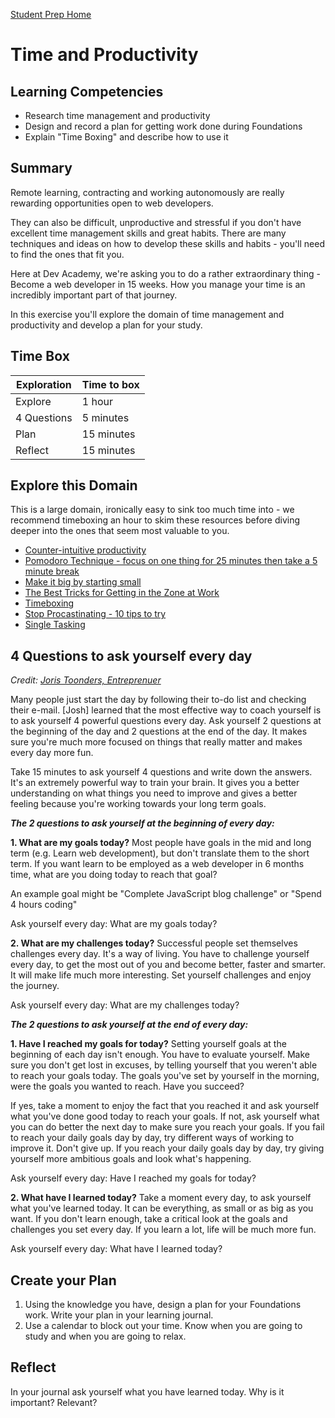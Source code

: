 [Student Prep Home](README.md)  

# Time and Productivity

## Learning Competencies
- Research time management and productivity
- Design and record a plan for getting work done during Foundations
- Explain "Time Boxing" and describe how to use it


## Summary
Remote learning, contracting and working autonomously are really rewarding opportunities open to web developers.

They can also be difficult, unproductive and stressful if you don't have excellent time management skills and great habits.
There are many techniques and ideas on how to develop these skills and habits - you'll need to find the ones that fit you.

Here at Dev Academy, we're asking you to do a rather extraordinary thing - Become a web developer in 15 weeks. How you manage your time is an incredibly important part of that journey.

In this exercise you'll explore the domain of time management and productivity and develop a plan for your study.

## Time Box

Exploration | Time to box |
------------|----------|
Explore | 1 hour
4 Questions | 5 minutes
Plan | 15 minutes
Reflect  | 15 minutes |

## Explore this Domain
This is a large domain, ironically easy to sink too much time into - we recommend timeboxing an hour to skim these resources before diving deeper into the ones that seem most valuable to you.

- [Counter-intuitive productivity](http://paidtoexist.com/counterintuitive-productivity/)
- [Pomodoro Technique - focus on one thing for 25 minutes then take a 5 minute break](http://pomodorotechnique.com/)
- [Make it big by starting small](http://blog.bufferapp.com/make-it-big-by-starting-small)
- [The Best Tricks for Getting in the Zone at Work](http://www.themuse.com/advice/the-best-tricks-for-getting-in-the-zone-at-work)
- [Timeboxing](https://www.scruminc.com/what-is-timeboxing/)
- [Stop Procastinating - 10 tips to try](https://www.verywellmind.com/how-to-stop-procrastination-3144474)
- [Single Tasking](https://www.verywellmind.com/single-tasking-for-productivity-and-stress-management-3144753)

## 4 Questions to ask yourself every day
_Credit: [Joris Toonders, Entreprenuer](https://www.linkedin.com/pulse/20140402151626-7386607-4-questions-you-should-ask-yourself-every-day?trk=tod-home-art-list-large_0)_

Many people just start the day by following their to-do list and checking their e-mail. [Josh] learned that the most effective way to coach yourself is to ask yourself 4 powerful questions every day. Ask yourself 2 questions at the beginning of the day and 2 questions at the end of the day. It makes sure you're much more focused on things that really matter and makes every day more fun.

Take 15 minutes to ask yourself 4 questions and write down the answers. It's an extremely powerful way to train your brain. It gives you a better understanding on what things you need to improve and gives a better feeling because you're working towards your long term goals.

___The 2 questions to ask yourself at the beginning of every day:___

__1. What are my goals today?__
Most people have goals in the mid and long term (e.g. Learn web development), but don't translate them to the short term. If you want learn to be employed as a web developer in 6 months time, what are you doing today to reach that goal?

An example goal might be "Complete JavaScript blog challenge" or "Spend 4 hours coding"

Ask yourself every day: What are my goals today?

__2. What are my challenges today?__
Successful people set themselves challenges every day. It's a way of living. You have to challenge yourself every day, to get the most out of you and become better, faster and smarter. It will make life much more interesting. Set yourself challenges and enjoy the journey.

Ask yourself every day: What are my challenges today?

___The 2 questions to ask yourself at the end of every day:___

__1. Have I reached my goals for today?__
Setting yourself goals at the beginning of each day isn't enough. You have to evaluate yourself. Make sure you don't get lost in excuses, by telling yourself that you weren't able to reach your goals today. The goals you've set by yourself in the morning, were the goals you wanted to reach. Have you succeed?

If yes, take a moment to enjoy the fact that you reached it and ask yourself what you've done good today to reach your goals. If not, ask yourself what you can do better the next day to make sure you reach your goals. If you fail to reach your daily goals day by day, try different ways of working to improve it. Don't give up. If you reach your daily goals day by day, try giving yourself more ambitious goals and look what's happening.

Ask yourself every day: Have I reached my goals for today?

__2. What have I learned today?__
Take a moment every day, to ask yourself what you've learned today. It can be everything, as small or as big as you want. If you don't learn enough, take a critical look at the goals and challenges you set every day. If you learn a lot, life will be much more fun.

Ask yourself every day: What have I learned today?


## Create your Plan
1. Using the knowledge you have, design a plan for your Foundations work. Write your plan in your learning journal.
2. Use a calendar to block out your time. Know when you are going to study and when you are going to relax.

## Reflect
In your journal ask yourself what you have learned today. Why is it important? Relevant?


